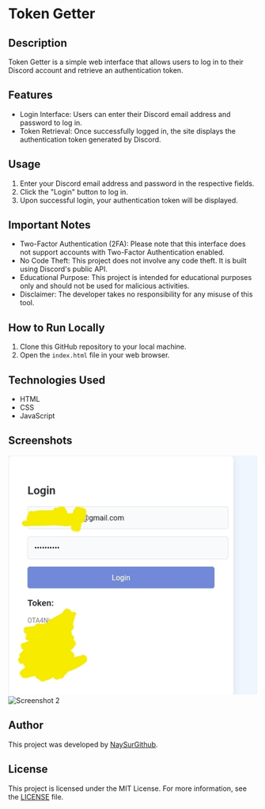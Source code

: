# Token Getter

## Description
Token Getter is a simple web interface that allows users to log in to their Discord account and retrieve an authentication token.

## Features
- Login Interface: Users can enter their Discord email address and password to log in.
- Token Retrieval: Once successfully logged in, the site displays the authentication token generated by Discord.

## Usage
1. Enter your Discord email address and password in the respective fields.
2. Click the "Login" button to log in.
3. Upon successful login, your authentication token will be displayed.

## Important Notes
- Two-Factor Authentication (2FA): Please note that this interface does not support accounts with Two-Factor Authentication enabled.
- No Code Theft: This project does not involve any code theft. It is built using Discord's public API.
- Educational Purpose: This project is intended for educational purposes only and should not be used for malicious activities.
- Disclaimer: The developer takes no responsibility for any misuse of this tool.

## How to Run Locally
1. Clone this GitHub repository to your local machine.
2. Open the `index.html` file in your web browser.

## Technologies Used
- HTML
- CSS
- JavaScript

## Screenshots
![Screenshot 1](screenshot1.png)
![Screenshot 2](screenshot2.png)

## Author
This project was developed by [NaySurGithub](https://github.com/NaySurGithub).

## License
This project is licensed under the MIT License. For more information, see the [LICENSE](LICENSE) file.
